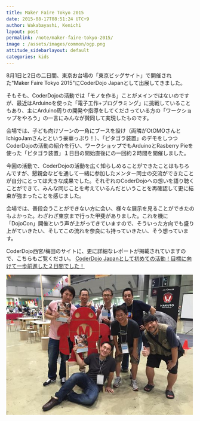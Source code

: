 ```yaml
---
title: Maker Faire Tokyo 2015
date: 2015-08-17T08:51:24 UTC+9
author: Wakabayashi, Kenichi
layout: post
permalink: /note/maker-faire-tokyo-2015/
image : /assets/images/common/ogp.png
attitude_sidebarlayout: default
categories: kids
---
```

8月1日と2日の二日間、東京お台場の「東京ビッグサイト」で開催された"Maker Faire Tokyo 2015"にCoderDojo Japanとして出展してきました。

そもそも、CoderDojoの活動では「モノを作る」ことがメインではないのですが、最近はArduinoを使った「電子工作+プログラミング」に挑戦していることもあり、主にArduino周りの開発や指導をしてくださっている方の「ワークショップをやろう」の一言にみんなが賛同して実現したものです。

会場では、子ども向けゾーンの一角にブースを設け（両隣がOtOMOさんとIchigoJamさんとという豪華っぷり！）、「ピタゴラ装置」のデモをしつつCoderDojoの活動の紹介を行い、ワークショップでもArduinoとRasberry Pieを使った「ピタゴラ装置」１日目の開始直後にの一回約２時間を開催しました。

今回の活動で、CoderDojoの活動を広く知らしめることができたことはもちろんですが、懇親会などを通して一緒に参加したメンター同士の交流ができたことが自分にとっては大きな成果でした。それぞれのCoderDojoへの想いを語り聴くことができて、みんな同じことを考えているんだということを再確認して更に結束が強まったことを感じました。

会場では、普段会うことができない方に会い、様々な展示を見ることができたのもよかった。わざわざ東京まで行った甲斐がありました。これを機に「DojoCon」開催という声が上がってきていますので、そういった方向でも盛り上がていきたい、そしてこの流れを奈良にも持っていきたい、そう想っています。

CoderDojo西宮/梅田のサイトに、更に詳細なレポートが掲載されていますので、こちらもご覧ください。
[CoderDojo Japanとして初めての活動！目標に向けて一歩前進した２日間でした！](http://coderdojo-nishinomiya.info/archives/2812)

![Maker Faire Tokyo 2015](/assets/images/2015/08/IMG_1312.jpg)
